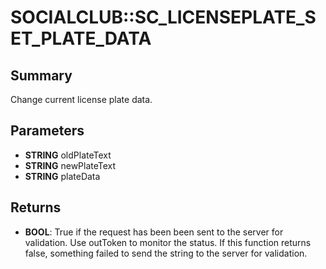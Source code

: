 # SOCIALCLUB::SC_LICENSEPLATE_SET_PLATE_DATA

## Summary
Change current license plate data.

## Parameters
* **STRING** oldPlateText
* **STRING** newPlateText
* **STRING** plateData

## Returns
* **BOOL**:
True if the request has been been sent to the server for validation.
 Use outToken to
monitor the status.
If this function returns false, something failed to send the string to the server for
validation.